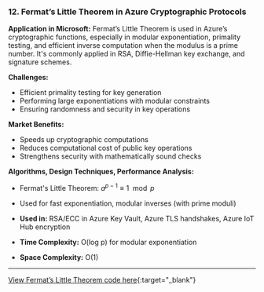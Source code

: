 ### **12. Fermat’s Little Theorem in Azure Cryptographic Protocols**

**Application in Microsoft:**
Fermat’s Little Theorem is used in Azure’s cryptographic functions, especially in modular exponentiation, primality testing, and efficient inverse computation when the modulus is a prime number. It's commonly applied in RSA, Diffie-Hellman key exchange, and signature schemes.

**Challenges:**

* Efficient primality testing for key generation
* Performing large exponentiations with modular constraints
* Ensuring randomness and security in key operations

**Market Benefits:**

* Speeds up cryptographic computations
* Reduces computational cost of public key operations
* Strengthens security with mathematically sound checks

**Algorithms, Design Techniques, Performance Analysis:**

* Fermat's Little Theorem: $a^{p-1} \equiv 1 \mod p$

* Used for fast exponentiation, modular inverses (with prime moduli)

* **Used in:** RSA/ECC in Azure Key Vault, Azure TLS handshakes, Azure IoT Hub encryption

* **Time Complexity:** O(log p) for modular exponentiation

* **Space Complexity:** O(1)

---
[View Fermat’s Little Theorem code here](https://github.com/Sindhuhurakadli/sindhu_portfolio.io/blob/main/codes/fermats.cpp){:target="_blank"}<br>
<br><br>

